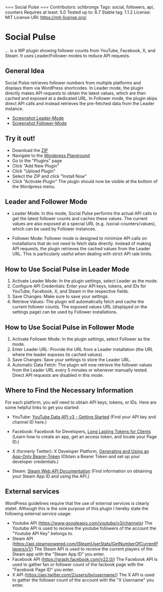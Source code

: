 === Social Pulse ===
Contributors: schbrongx
Tags: social, followers, api, counters
Requires at least: 5.0
Tested up to: 6.7
Stable tag: 1.1.2
License: MIT
License URI: https://mit-license.org/

# Social Pulse
... is a WP plugin showing follower counts from YouTube, Facebook, X, and Steam. It uses Leader/Follower modes to reduce API requests.

## General Idea
Social Pulse retrieves follower numbers from multiple platforms and displays them via WordPress shortcodes. In Leader mode, the plugin directly makes API requests to obtain the latest values, which are then cached and exposed at a dedicated URL. In Follower mode, the plugin skips direct API calls and instead retrieves the pre-fetched data from the Leader instance.
* [Screenshot Leader-Mode](assets/screenshot-leader-mode.png)
* [Screenshot Follower-Mode](assets/screenshot-follower-mode.png)

## Try it out!
* Download the [ZIP](https://github.com/schbrongx/social-pulse/releases/download/v1.0/social-pulse.zip)
* Navigate to the [Wordpress Playground](https://playground.wordpress.net/)
* Go to the "Plugins" page
* Click "Add New Plugin"
* Click "Upload Plugin"
* Select the ZIP and click "Install Now"
* Click "Activate Plugin"
The plugin should now be visible at the bottom of the Wordpress menu.

## Leader and Follower Mode
* Leader Mode:
In this mode, Social Pulse performs the actual API calls to get the latest follower counts and caches these values. The current values are also exposed at a special URL (e.g. /social-counters/values), which can be used by Follower instances.

* Follower Mode:
Follower mode is designed to minimize API calls on installations that do not need to fetch data directly. Instead of making API requests, the plugin retrieves the cached values from the Leader URL. This is particularly useful when dealing with strict API rate limits.

## How to Use Social Pulse in Leader Mode
1. Activate Leader Mode:
In the plugin settings, select Leader as the mode.
2. Configure API Credentials:
Enter your API keys, tokens, and IDs for YouTube, Facebook, X, and Steam in the respective fields.
3. Save Changes:
Make sure to save your settings.
4. Retrieve Values:
The plugin will automatically fetch and cache the current follower counts. The exposed values URL (displayed on the settings page) can be used by Follower installations.

## How to Use Social Pulse in Follower Mode
1. Activate Follower Mode:
In the plugin settings, select Follower as the mode.
2. Enter Leader URL:
Provide the URL from a Leader installation (the URL where the leader exposes its cached values).
3. Save Changes:
Save your settings to store the Leader URL.
4. Automatic Data Fetch:
The plugin will now retrieve the follower values from the Leader URL every 5 minutes or whenever manually tested. Direct API requests are disabled in this mode.

## Where to Find the Necessary Information
For each platform, you will need to obtain API keys, tokens, or IDs. Here are some helpful links to get you started:

* YouTube:
[YouTube Data API v3 - Getting Started](https://developers.google.com/youtube/v3/getting-started)
(Find your API key and channel ID here.)

* Facebook:
Facebook for Developers, [Long Lasting Tokens for Clients](https://developers.facebook.com/docs/facebook-login/guides/access-tokens/get-long-lived/#long-via-code)
(Learn how to create an app, get an access token, and locate your Page ID.)

* X (formerly Twitter):
X Developer Platform, [Generating and Using an App-Only Bearer-Token](https://docs.x.com/resources/fundamentals/authentication/oauth-2-0/bearer-tokens)
(Obtain a Bearer Token and set up your developer credentials.)

* Steam:
[Steam Web API Documentation](https://steamcommunity.com/dev)
(Find information on obtaining your Steam App ID and using the API.)

## External services
WordPress guidelines require that the use of external services is clearly statet. Although this is the sole purpose of this plugin I hereby state the following external service usage:
* Youtube API (https://www.googleapis.com/youtube/v3/channels)
The Youtube API is used to receive the youtube followers of the account the "Youtube API Key" belongs to.
* Steam API (https://api.steampowered.com/ISteamUserStats/GetNumberOfCurrentPlayers/v1/)
The Steam API is used to receive the current players of the Steam app with the "Steam App ID" you enter.
* Facebook API (https://graph.facebook.com/v22.0/)
The Facebook API is used to gather fan or follower count of the facbook page with the "Facebook Page ID" you enter.
* X API (https://api.twitter.com/2/users/by/username/)
The X API is used to gather the follower count of the account with the "X Username" you enter.